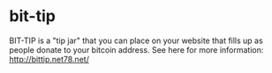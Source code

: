 bit-tip
=======
BIT-TIP is a "tip jar" that you can place on your website that fills up as people donate to your bitcoin address.
See here for more information:
http://bittip.net78.net/
